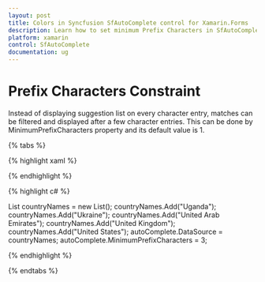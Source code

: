 ```yaml
---
layout: post
title: Colors in Syncfusion SfAutoComplete control for Xamarin.Forms
description: Learn how to set minimum Prefix Characters in SfAutoComplete
platform: xamarin
control: SfAutoComplete
documentation: ug
---
```

# Prefix Characters Constraint

Instead of displaying suggestion list on every character entry, matches can be filtered and displayed after a few character entries. This can be done by MinimumPrefixCharacters property and its default value is 1.

{% tabs %}

{% highlight xaml %}

<StackLayout VerticalOptions="StartAndExpand" HorizontalOptions="StartAndExpand" Padding="30">
	<autocomplete:SfAutoComplete HeightRequest="40" x:Name="autoComplete" MinimumPrefixCharacters="3" />                    
</StackLayout> 

{% endhighlight %}

{% highlight c# %}

List<String> countryNames = new List<String>();
countryNames.Add("Uganda");
countryNames.Add("Ukraine");
countryNames.Add("United Arab Emirates");
countryNames.Add("United Kingdom");
countryNames.Add("United States");
autoComplete.DataSource = countryNames;
autoComplete.MinimumPrefixCharacters = 3;

{% endhighlight %}

{% endtabs %}